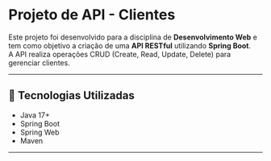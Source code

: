 # Projeto de API - Clientes

Este projeto foi desenvolvido para a disciplina de **Desenvolvimento Web** e tem como objetivo a criação de uma **API RESTful** utilizando **Spring Boot**.  
A API realiza operações CRUD (Create, Read, Update, Delete) para gerenciar clientes.

---

## 🚀 Tecnologias Utilizadas
- Java 17+
- Spring Boot
- Spring Web
- Maven

---
